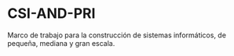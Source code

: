 # CSI-AND-PRI
Marco de trabajo para la construcción de sistemas informáticos, de pequeña, mediana y gran escala.
